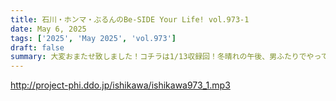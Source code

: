 ```yaml
---
title: 石川・ホンマ・ぶるんのBe-SIDE Your Life! vol.973-1
date: May 6, 2025
tags: ['2025', 'May 2025', 'vol.973']
draft: false
summary: 大変おまたせ致しました！コチラは1/13収録回！冬晴れの午後、男ふたりでやってます...
---
```


http://project-phi.ddo.jp/ishikawa/ishikawa973_1.mp3